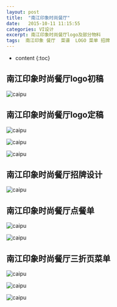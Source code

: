 ```yaml
---
layout: post
title:  "南江印象时尚餐厅"
date:   2015-10-11 11:15:55
categories: VI设计
excerpt: 南江印象时尚餐厅logo及部分物料
tags:  南江印象 餐厅  菜谱  LOGO 菜单 招牌
---
```


* content
{:toc}

## 南江印象时尚餐厅logo初稿

![caipu](/css/pics/nanjiangyinxiang/1.png "前期预设logo") 

## 南江印象时尚餐厅logo定稿

![caipu](/css/pics/nanjiangyinxiang/2.jpg "logo定稿") 

![caipu](/css/pics/nanjiangyinxiang/3.jpg "logo定稿") 

![caipu](/css/pics/nanjiangyinxiang/4.jpg "logo定稿") 

## 南江印象时尚餐厅招牌设计

![caipu](/css/pics/nanjiangyinxiang/7.png "发光字招牌") 

## 南江印象时尚餐厅点餐单

![caipu](/css/pics/nanjiangyinxiang/5.jpg "菜单") 

![caipu](/css/pics/nanjiangyinxiang/6.jpg "菜单")

## 南江印象时尚餐厅三折页菜单

![caipu](/css/pics/nanjiangyinxiang/8.jpg "菜单") 

![caipu](/css/pics/nanjiangyinxiang/9.jpg "菜单")

![caipu](/css/pics/nanjiangyinxiang/10.jpg "菜单")

 
